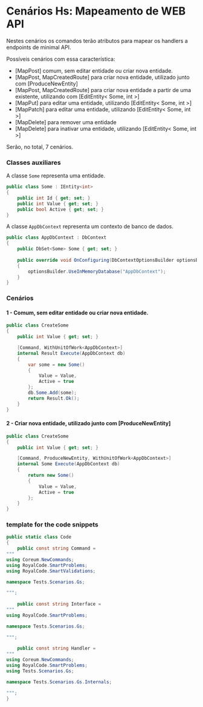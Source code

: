 # Cenários Hs: Mapeamento de WEB API

Nestes cenários os comandos terão atributos para mapear os handlers a endpoints de minimal API.

Possíveis cenários com essa característica:

- [MapPost] comum, sem editar entidade ou criar nova entidade.
- [MapPost, MapCreatedRoute] para criar nova entidade, utilizado junto com [ProduceNewEntity]
- [MapPost, MapCreatedRoute] para criar nova entidade a partir de uma existente, utilizando com [EditEntity< Some, int >]
- [MapPut] para editar uma entidade, utilizando [EditEntity< Some, int >]
- [MapPatch] para editar uma entidade, utilizando [EditEntity< Some, int >]
- [MapDelete] para remover uma entidade
- [MapDelete] para inativar uma entidade, utilizando [EditEntity< Some, int >]


Serão, no total, 7 cenários.

### Classes auxiliares

A classe `Some` representa uma entidade.

```cs
public class Some : IEntity<int>
{
    public int Id { get; set; }
    public int Value { get; set; }
    public bool Active { get; set; }
}
```

A classe `AppDbContext` representa um contexto de banco de dados.

```cs
public class AppDbContext : DbContext
{
    public DbSet<Some> Some { get; set; }
    
    public override void OnConfiguring(DbContextOptionsBuilder optionsBuilder)
    {
        optionsBuilder.UseInMemoryDatabase("AppDbContext");
    }
}
```

### Cenários

#### 1 - Comum, sem editar entidade ou criar nova entidade.

```cs
public class CreateSome
{
    public int Value { get; set; }

    [Command, WithUnitOfWork<AppDbContext>]
    internal Result Execute(AppDbContext db)
    {
        var some = new Some()
        {
            Value = Value,
            Active = true
        };
        db.Some.Add(some);
        return Result.Ok();
    }
}
```

#### 2 - Criar nova entidade, utilizado junto com [ProduceNewEntity]

```cs
public class CreateSome
{
    public int Value { get; set; }

    [Command, ProduceNewEntity, WithUnitOfWork<AppDbContext>]
    internal Some Execute(AppDbContext db)
    {
        return new Some()
        {
            Value = Value,
            Active = true
        };
    }
}
```

### template for the code snippets

```cs
public static class Code
{
    public const string Command =
"""
using Coreum.NewCommands;
using RoyalCode.SmartProblems;
using RoyalCode.SmartValidations;

namespace Tests.Scenarios.Gs;

""";
    
    public const string Interface =
"""
using RoyalCode.SmartProblems;

namespace Tests.Scenarios.Gs;

""";
    
    public const string Handler =
"""
using Coreum.NewCommands;
using RoyalCode.SmartProblems;
using Tests.Scenarios.Gs;

namespace Tests.Scenarios.Gs.Internals;

""";
}
```
